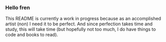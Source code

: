### Hello fren
This README is currently a work in progress because as an accomplished artist (non) I need it to be perfect.
And since perfection takes time and study, this will take time (but hopefully not too much, I do have things to code and books to read).
